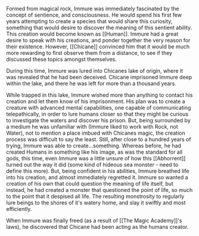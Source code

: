 Formed from magical rock, Immure was immediately fascinated by the concept of sentience, and consciousness. He would spend his first few years attempting to create a species that would share this curiosity, something that would desire to discover the meaning of this sentient ability. This creation would become known as [[Human]]. Immure had a great desire to speak with his creations, and ponder together the very reason for their existence. However, [[Chicane]] convinced him that it would be much more rewarding to first observe them from a distance, to see if they discussed these topics amongst themselves.

During this time, Immure was lured into Chicanes lake of origin, where it was revealed that he had been deceived. Chicane imprisoned Immure deep within the lake, and there he was left for more than a thousand years.

While trapped in this lake, Immure wished more than anything to contact his creation and let them know of his imprisonment. His plan was to create a creature with advanced mental capabilities, one capable of communicating telepathically, in order to lure humans closer so that they might be curious to investigate the waters and discover his prison. But, being surrounded by a medium he was unfamiliar with (Immure liked to work with Rock, not Water), not to mention a place imbued with Chicanes magic, the creation process was difficult to say the least. Still, after close to a hundred years of trying, Immure was able to create...something. Whereas before, he had created Humans in something like his image, as was the standard for all gods, this time, even Immure was a little unsure of how this [[Abhorrent]] turned out the way it did (some kind of hideous sea monster - need to define this more). But, being confident in his abilities, Immure breathed life into his creation, and almost immediately regretted it. Immure so wanted a creation of his own that could question the meaning of life itself, but instead, he had created a monster that questioned the point of life, so much to the point that it despised all life. The resulting monstrosity to regularly lure beings to the shores of it's watery home, and slay it swiftly and most efficiently.

When Immure was finally freed (as a result of [[The Magic Academy]]'s laws), he discovered that Chicane had been acting as the humans creator.
